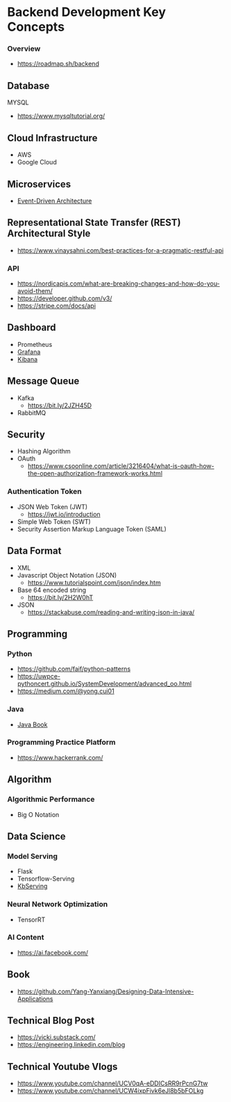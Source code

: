 # Backend Development Key Concepts 

### Overview
- https://roadmap.sh/backend

## Database
MYSQL
- https://www.mysqltutorial.org/

## Cloud Infrastructure
- AWS
- Google Cloud

## Microservices
- [Event-Driven Architecture](https://aws.amazon.com/event-driven-architecture/)

## Representational State Transfer (REST) Architectural Style
- https://www.vinaysahni.com/best-practices-for-a-pragmatic-restful-api

### API
- https://nordicapis.com/what-are-breaking-changes-and-how-do-you-avoid-them/
- https://developer.github.com/v3/
- https://stripe.com/docs/api

## Dashboard
- Prometheus 
- [Grafana](https://grafana.com/tutorials/grafana-fundamentals/#1)
- [Kibana](https://www.elastic.co/kibana)

## Message Queue
- Kafka
  - https://bit.ly/2JZH45D
- RabbitMQ

## Security 
- Hashing Algorithm
- OAuth  
  - https://www.csoonline.com/article/3216404/what-is-oauth-how-the-open-authorization-framework-works.html
### Authentication Token
- JSON Web Token (JWT)
  - https://jwt.io/introduction
- Simple Web Token (SWT)
- Security Assertion Markup Language Token (SAML)

## Data Format 
- XML
- Javascript Object Notation (JSON)
  - https://www.tutorialspoint.com/json/index.htm
- Base 64 encoded string
  - https://bit.ly/2H2W0hT
- JSON
  - https://stackabuse.com/reading-and-writing-json-in-java/

## Programming

### Python 
- https://github.com/faif/python-patterns
- https://uwpce-pythoncert.github.io/SystemDevelopment/advanced_oo.html
- https://medium.com/@yong.cui01

### Java
- [Java Book](https://www.computer-pdf.com/programming/java/830-tutorial-java-notes-for-professionals-book.html)

### Programming Practice Platform
- https://www.hackerrank.com/

## Algorithm

### Algorithmic Performance
- Big O Notation

## Data Science

### Model Serving
- Flask
- Tensorflow-Serving
- [KbServing](https://www.kubeflow.org/docs/components/serving/kfserving/) 

### Neural Network Optimization
- TensorRT

### AI Content
- https://ai.facebook.com/

## Book
- https://github.com/Yang-Yanxiang/Designing-Data-Intensive-Applications

## Technical Blog Post
- https://vicki.substack.com/
- https://engineering.linkedin.com/blog

## Technical Youtube Vlogs
- https://www.youtube.com/channel/UCV0qA-eDDICsRR9rPcnG7tw
- https://www.youtube.com/channel/UCW4ixpFivk6eJl8b5bFOLkg
